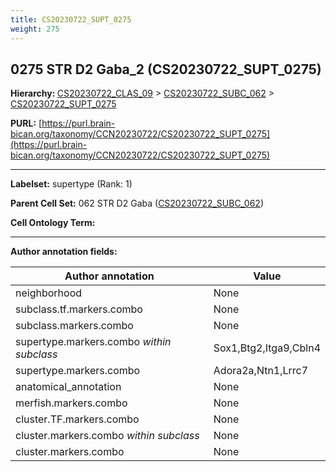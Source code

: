 ```yaml
---
title: CS20230722_SUPT_0275
weight: 275
---
```

## 0275 STR D2 Gaba_2 (CS20230722_SUPT_0275)
<b>Hierarchy: </b>
[CS20230722_CLAS_09](../CS20230722_CLAS_09) >
[CS20230722_SUBC_062](../CS20230722_SUBC_062) >
[CS20230722_SUPT_0275](../CS20230722_SUPT_0275)

**PURL:** [https://purl.brain-bican.org/taxonomy/CCN20230722/CS20230722_SUPT_0275](https://purl.brain-bican.org/taxonomy/CCN20230722/CS20230722_SUPT_0275)

---


**Labelset:** supertype (Rank: 1)

**Parent Cell Set:** 062 STR D2 Gaba ([CS20230722_SUBC_062](../CS20230722_SUBC_062))



**Cell Ontology Term:** 

[MARKER GENES.]: #


---

[TRANSFERRED ANNOTATIONS.]: #


[AUTHOR ANNOTATION FIELDS.]: #


**Author annotation fields:**

| Author annotation | Value |
|-------------------|-------|
|neighborhood|None|
|subclass.tf.markers.combo|None|
|subclass.markers.combo|None|
|supertype.markers.combo _within subclass_|Sox1,Btg2,Itga9,Cbln4|
|supertype.markers.combo|Adora2a,Ntn1,Lrrc7|
|anatomical_annotation|None|
|merfish.markers.combo|None|
|cluster.TF.markers.combo|None|
|cluster.markers.combo _within subclass_|None|
|cluster.markers.combo|None|
